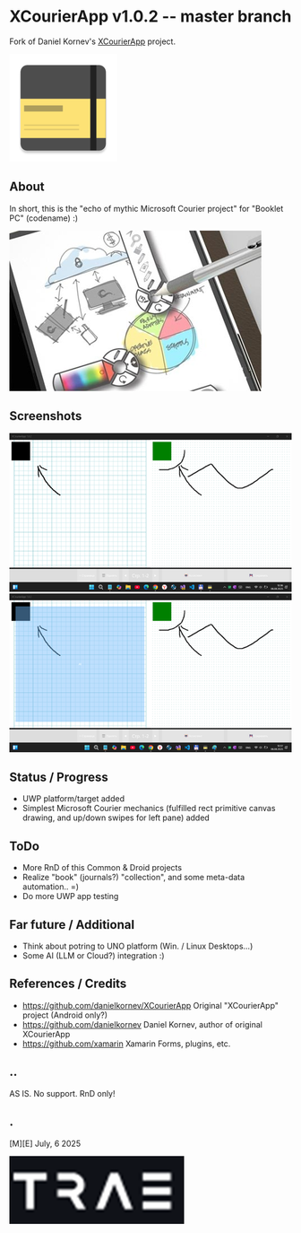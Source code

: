 # XCourierApp v1.0.2 -- master branch
Fork of Daniel Kornev's [XCourierApp](https://github.com/danielkornev/XCourierApp) project.

![Logo](Images/logo.png)


## About 
In short, this is the "echo of mythic Microsoft Courier project" for "Booklet PC" (codename) :)

![Project Courier](Images/courier.png)


## Screenshots
![Screenshot1](Images/sshot01.png)
![Screenshot1](Images/sshot02.png)


## Status / Progress
- UWP platform/target added
- Simplest Microsoft Courier mechanics (fulfilled rect primitive canvas drawing, and up/down swipes for left pane) added 


## ToDo
- More RnD of this Common & Droid projects
- Realize "book" (journals?) "collection", and some meta-data automation.. =)
- Do more UWP app testing

## Far future / Additional
- Think about potring to UNO platform (Win. / Linux Desktops...)
- Some AI (LLM or Cloud?) integration :)

## References / Credits
- https://github.com/danielkornev/XCourierApp Original "XCourierApp" project (Android only?)	
- https://github.com/danielkornev Daniel Kornev, author of original XCourierApp
- https://github.com/xamarin Xamarin Forms, plugins, etc.


## ..
AS IS. No support. RnD only!

## .
[M][E] July, 6 2025

![Logo](Images/footer.png)